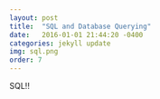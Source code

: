 ```yaml
---
layout: post
title:  "SQL and Database Querying"
date:   2016-01-01 21:44:20 -0400
categories: jekyll update
img: sql.png
order: 7
---
```

SQL!!

